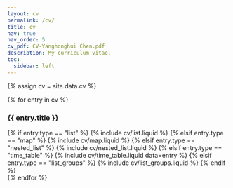 ```yaml
---
layout: cv
permalink: /cv/
title: cv
nav: true
nav_order: 5
cv_pdf: CV-Yanghonghui Chen.pdf
description: My curriculum vitae.
toc:
  sidebar: left
---
```


{% assign cv = site.data.cv %}

<div class="cv">
  {% for entry in cv %}
    <div class="card mt-3 p-3">
      <h3 class="card-title font-weight-medium">{{ entry.title }}</h3>
      <div>
      {% if entry.type == "list" %}
        {% include cv/list.liquid %}
      {% elsif entry.type == "map" %}
        {% include cv/map.liquid %}
      {% elsif entry.type == "nested_list" %}
        {% include cv/nested_list.liquid %}
      {% elsif entry.type == "time_table" %}
        {% include cv/time_table.liquid data=entry %}
      {% elsif entry.type == "list_groups" %}
        {% include cv/list_groups.liquid %}
      {% endif %}
      </div>
    </div>
  {% endfor %}
</div>
